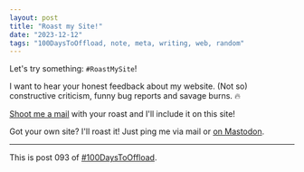 ```yaml
---
layout: post
title: "Roast my Site!"
date: "2023-12-12"
tags: "100DaysToOffload, note, meta, writing, web, random"
---
```


Let's try something: `#RoastMySite`!

I want to hear your honest feedback about my website. (Not so) constructive criticism, funny bug reports and savage burns. 🔥

[Shoot me a mail](/contact) with your roast and I'll include it on this site!

Got your own site? I'll roast it! Just ping me via mail or [on Mastodon](https://fosstodon.org/@garritfra).

---

This is post 093 of [#100DaysToOffload](https://100daystooffload.com/).
